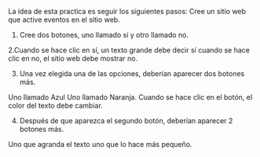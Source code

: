 La idea de esta practica es seguir los siguientes pasos:
Cree un sitio web que active eventos en el sitio web.


1. Cree dos botones, uno llamado sí y otro llamado no.


2.Cuando se hace clic en sí, un texto grande debe decir sí cuando se hace clic en no, el sitio web debe mostrar no.


3. Una vez elegida una de las opciones, deberían aparecer dos botones más.

Uno llamado Azul Uno llamado Naranja. Cuando se hace clic en el botón, el color del texto debe cambiar.


4. Después de que aparezca el segundo botón, deberían aparecer 2 botones más.

Uno que agranda el texto uno que lo hace más pequeño. 
